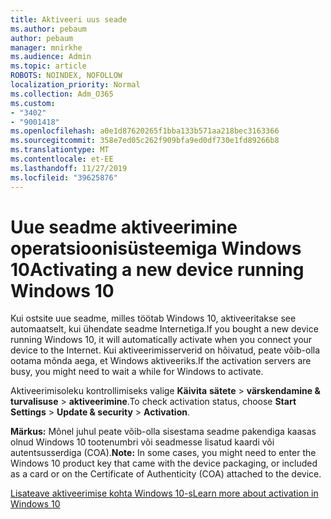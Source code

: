 ```yaml
---
title: Aktiveeri uus seade
ms.author: pebaum
author: pebaum
manager: mnirkhe
ms.audience: Admin
ms.topic: article
ROBOTS: NOINDEX, NOFOLLOW
localization_priority: Normal
ms.collection: Adm_O365
ms.custom:
- "3402"
- "9001418"
ms.openlocfilehash: a0e1d87620265f1bba133b571aa218bec3163366
ms.sourcegitcommit: 358e7ed05c262f909bfa9ed0df730e1fd89266b8
ms.translationtype: MT
ms.contentlocale: et-EE
ms.lasthandoff: 11/27/2019
ms.locfileid: "39625876"
---
```

# <a name="activating-a-new-device-running-windows-10"></a><span data-ttu-id="81177-102">Uue seadme aktiveerimine operatsioonisüsteemiga Windows 10</span><span class="sxs-lookup"><span data-stu-id="81177-102">Activating a new device running Windows 10</span></span>

<span data-ttu-id="81177-103">Kui ostsite uue seadme, milles töötab Windows 10, aktiveeritakse see automaatselt, kui ühendate seadme Internetiga.</span><span class="sxs-lookup"><span data-stu-id="81177-103">If you bought a new device running Windows 10, it will automatically activate when you connect your device to the Internet.</span></span> <span data-ttu-id="81177-104">Kui aktiveerimisserverid on hõivatud, peate võib-olla ootama mõnda aega, et Windows aktiveeriks.</span><span class="sxs-lookup"><span data-stu-id="81177-104">If the activation servers are busy, you might need to wait a while for Windows to activate.</span></span>

<span data-ttu-id="81177-105">Aktiveerimisoleku kontrollimiseks valige **Käivita** **sätete** > **värskendamine & turvalisuse** > **aktiveerimine**.</span><span class="sxs-lookup"><span data-stu-id="81177-105">To check activation status, choose **Start** **Settings** > **Update & security** > **Activation**.</span></span>

<span data-ttu-id="81177-106">**Märkus:** Mõnel juhul peate võib-olla sisestama seadme pakendiga kaasas olnud Windows 10 tootenumbri või seadmesse lisatud kaardi või autentsusserdiga (COA).</span><span class="sxs-lookup"><span data-stu-id="81177-106">**Note:** In some cases, you might need to enter the Windows 10 product key that came with the device packaging, or included as a card or on the Certificate of Authenticity (COA) attached to the device.</span></span>

[<span data-ttu-id="81177-107">Lisateave aktiveerimise kohta Windows 10-s</span><span class="sxs-lookup"><span data-stu-id="81177-107">Learn more about activation in Windows 10</span></span>](https://support.microsoft.com/help/12440)